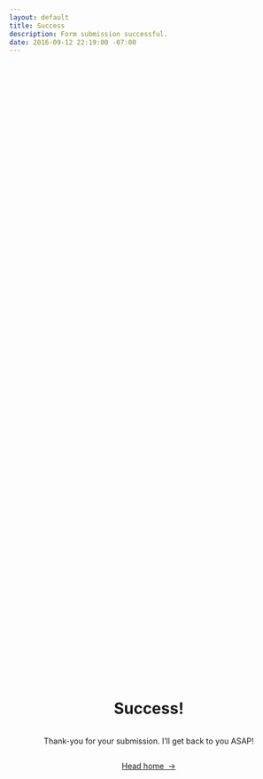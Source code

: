 ```yaml
---
layout: default
title: Success
description: Form submission successful.
date: 2016-09-12 22:19:00 -07:00
---
```


<div class="mw-1024  u-mar-auto  u-mar-b05  u-textAlign-center" style="display: flex; flex-direction: column; justify-content: center; align-items: center; height: 60vh;">
    <h1 class="u-noMargin  u-mar-b01"><strong>Success!</strong></h1>
    <p class="as-h3  u-noMargin">Thank-you for your submission. I’ll get back to you ASAP!</p>
    <p class="mw-1024  u-mar-t00  u-mar-auto  u-mar-b05"><a class="Btn  u-mar-t02" href="/" title="Contact me">Head home&nbsp;&nbsp;&rarr;</a></p>
</div>